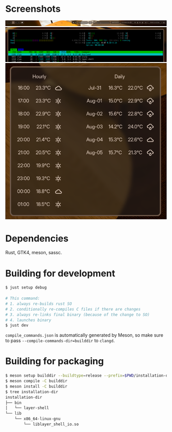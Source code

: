 # Screenshots

![top_bar.png](/screenshots/top_bar.png)
![terminal.png](/screenshots/terminal.png)
![weather.png](/screenshots/weather.png)

# Dependencies

Rust, GTK4, meson, sassc.

# Building for development

```sh
$ just setup debug

# This command:
# 1. always re-builds rust SO
# 2. conditionally re-compiles C files if there are changes
# 3. always re-links final binary (because of the change to SO)
# 4. launches binary
$ just dev
```

`compile_commands.json` is automatically generated by Meson, so make sure to pass `--compile-commands-dir=builddir` to `clangd`.

# Building for packaging

```sh
$ meson setup builddir --buildtype=release --prefix=$PWD/installation-dir
$ meson compile -C builddir
$ meson install -C builddir
$ tree installation-dir
installation-dir
├── bin
│   └── layer-shell
└── lib
    └── x86_64-linux-gnu
        └── liblayer_shell_io.so
```

